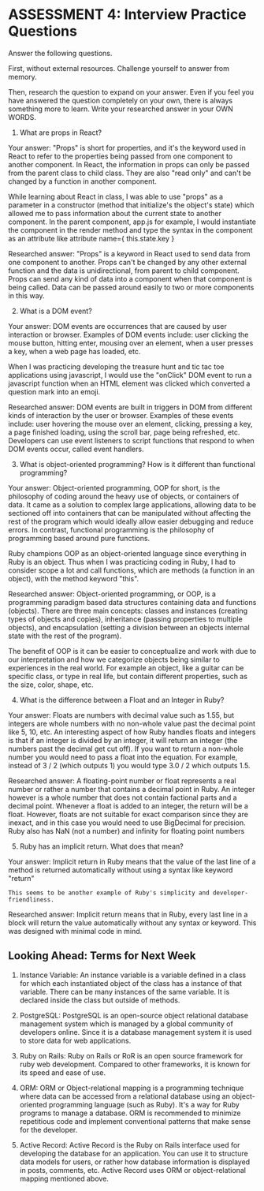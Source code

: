 # ASSESSMENT 4: Interview Practice Questions
Answer the following questions.

First, without external resources. Challenge yourself to answer from memory.

Then, research the question to expand on your answer. Even if you feel you have answered the question completely on your own, there is always something more to learn. Write your researched answer in your OWN WORDS.  

1. What are props in React?

  Your answer:
  "Props" is short for properties, and it's the keyword used in React to refer to the properties being passed from one component to another component. In React, the information in props can only be passed from the parent class to child class. They are also "read only" and can't be changed by a function in another component.

  While learning about React in class, I was able to use "props" as a parameter in a constructor (method that initialize's the object's state) which allowed me to pass information about the current state to another component. In the parent component, app.js for example, I would instantiate the component in the render method and type the syntax in the component as an attribute like attribute name={ this.state.key }

  Researched answer:
  "Props" is a keyword in React used to send data from one component to another. Props can't be changed by any other external function and the data is unidirectional, from parent to child component. Props can send any kind of data into a component when that component is being called. Data can be passed around easily to two or more components in this way.


2. What is a DOM event?

  Your answer:
  DOM events are occurrences that are caused by user interaction or browser. Examples of DOM events include: user clicking the mouse button, hitting enter, mousing over an element, when a user presses a key, when a web page has loaded, etc.

   When I was practicing developing the treasure hunt and tic tac toe applications using javascript, I would use the "onClick" DOM event to run a javascript function when an HTML element was clicked which converted a question mark into an emoji.

  Researched answer:
  DOM events are built in triggers in DOM from different kinds of interaction by the user or browser. Examples of these events include: user hovering the mouse over an element, clicking, pressing a key, a page finished loading, using the scroll bar, page being refreshed, etc. Developers can use event listeners to script functions that respond to when DOM events occur, called event handlers.



3. What is object-oriented programming? How is it different than functional programming?

  Your answer:
  Object-oriented programming, OOP for short, is the philosophy of coding around the heavy use of objects, or containers of data. It came as a solution to complex large applications, allowing data to be sectioned off into containers that can be manipulated without affecting the rest of the program which would ideally allow easier debugging and reduce errors. In contrast, functional programming is the philosophy of programming based around pure functions.

  Ruby champions OOP as an object-oriented language since everything in Ruby is an object. Thus when I was practicing coding in Ruby, I had to consider scope a lot and call functions, which are methods (a function in an object), with the method keyword "this".

  Researched answer:
  Object-oriented programming, or OOP, is a programming paradigm based data structures containing data and functions (objects). There are three main concepts: classes and instances (creating types of objects and copies), inheritance (passing properties to multiple objects), and encapsulation (setting a division between an objects internal state with the rest of the program).

  The benefit of OOP is it can be easier to conceptualize and work with due to our interpretation and how we categorize objects being similar to experiences in the real world. For example an object, like a guitar can be specific class, or type in real life, but contain different properties, such as the size, color, shape, etc.

4. What is the difference between a Float and an Integer in Ruby?

  Your answer:
  Floats are numbers with decimal value such as 1.55, but integers are whole numbers with no non-whole value past the decimal point like 5, 10, etc. An interesting aspect of how Ruby handles floats and integers is that if an integer is divided by an integer, it will return an integer (the numbers past the decimal get cut off). If you want to return a non-whole number you would need to pass a float into the equation. For example, instead of 3 / 2 (which outputs 1) you would type 3.0 / 2 which outputs 1.5.


  Researched answer:
  A floating-point number or float represents a real number or rather a number that contains a decimal point in Ruby. An integer however is a whole number that does not contain factional parts and a decimal point. Whenever a float is added to an integer, the return will be a float. However, floats are not suitable for exact comparison since they are inexact, and in this case you would need to use BigDecimal for precision. Ruby also has NaN (not a number) and infinity for floating point numbers


5. Ruby has an implicit return. What does that mean?

  Your answer:
    Implicit return in Ruby means that the value of the last line of a method is returned automatically without using a syntax like keyword "return"

    This seems to be another example of Ruby's simplicity and developer-friendliness.

  Researched answer:
    Implicit return means that in Ruby, every last line in a block will return the value automatically without any syntax or keyword. This was designed with minimal code in mind.


## Looking Ahead: Terms for Next Week

1. Instance Variable:
  An instance variable is a variable defined in a class for which each instantiated object of the class has a instance of that variable. There can be many instances of the same variable. It is declared inside the class but outside of methods.

2. PostgreSQL:
  PostgreSQL is an open-source object relational database management system which is managed by a global community of developers online. Since it is a database management system it is used to store data for web applications.

3. Ruby on Rails:
  Ruby on Rails or RoR is an open source framework for ruby web development. Compared to other frameworks, it is known for its speed and ease of use.
  
4. ORM:
  ORM or Object-relational mapping is a programming technique where data can be accessed from a relational database using an object-oriented programming language (such as Ruby). It's a way for Ruby programs to manage a database. ORM is recommended to minimize repetitious code and implement conventional patterns that make sense for the developer.

5. Active Record:
  Active Record is the Ruby on Rails interface used for developing the database for an application. You can use it to structure data models for users, or rather how database information is displayed in posts, comments, etc. Active Record uses ORM or object-relational mapping mentioned above.

